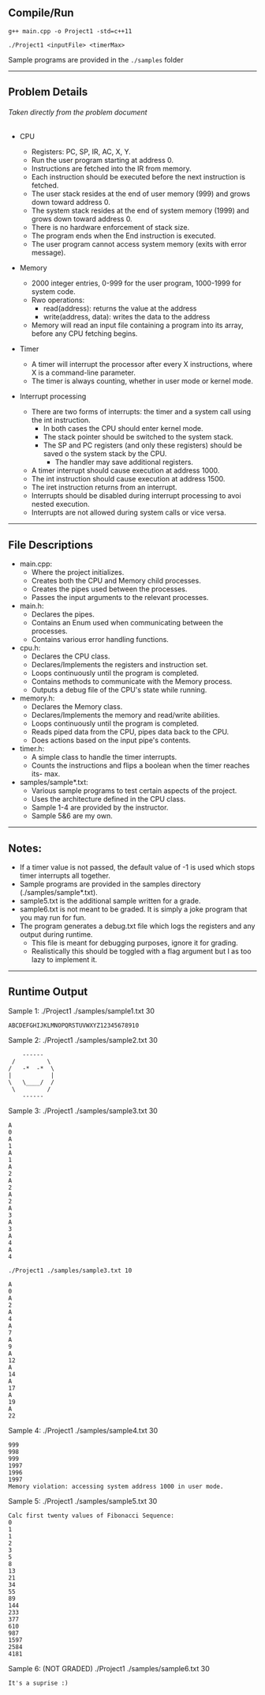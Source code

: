 ## Compile/Run
  ```
  g++ main.cpp -o Project1 -std=c++11

  ./Project1 <inputFile> <timerMax>
  ```
  Sample programs are provided in the `./samples` folder
___
## Problem Details
###### Taken directly from the problem document
- CPU
  - Registers:  PC, SP, IR, AC, X, Y.
  - Run the user program starting at address 0.
  - Instructions are fetched into the IR from memory.
  - Each instruction should be executed before the next instruction is fetched.
  - The user stack resides at the end of user memory (999) and grows down toward address 0.
  - The system stack resides at the end of system memory (1999) and grows down toward address 0.
  - There is no hardware enforcement of stack size.
  - The program ends when the End instruction is executed.
  - The user program cannot access system memory (exits with error message).
   
- Memory
  - 2000 integer entries, 0-999 for the user program, 1000-1999 for system code.
  - Rwo operations:
    - read(address): returns the value at the address
    - write(address, data): writes the data to the address
  - Memory will read an input file containing a program into its array, before any CPU fetching begins.
 
- Timer
  - A timer will interrupt the processor after every X instructions, where X is a command-line parameter.
  - The timer is always counting, whether in user mode or kernel mode.

- Interrupt processing
  - There are two forms of interrupts:  the timer and a system call using the int instruction.
    - In both cases the CPU should enter kernel mode.
    - The stack pointer should be switched to the system stack.
    - The SP and PC registers (and only these registers) should be saved o the system stack by the CPU.
      - The handler may save additional registers. 
  - A timer interrupt should cause execution at address 1000.
  - The int instruction should cause execution at address 1500.
  - The iret instruction returns from an interrupt.
  - Interrupts should be disabled during interrupt processing to avoi nested execution.
  - Interrupts are not allowed during system calls or vice versa.
___
## File Descriptions
- main.cpp:
  - Where the project initializes.
  - Creates both the CPU and Memory child processes.
  - Creates the pipes used between the processes.
  - Passes the input arguments to the relevant processes.
- main.h:
  - Declares the pipes.
  - Contains an Enum used when communicating between the processes.
  - Contains various error handling functions.
- cpu.h:
  - Declares the CPU class.
  - Declares/Implements the registers and instruction set.
  - Loops continuously until the program is completed.
  - Contains methods to communicate with the Memory process.
  - Outputs a debug file of the CPU's state while running.
- memory.h:
  - Declares the Memory class.
  - Declares/Implements the memory and read/write abilities.
  - Loops continuously until the program is completed.
  - Reads piped data from the CPU, pipes data back to the CPU.
  - Does actions based on the input pipe's contents.
- timer.h:
  - A simple class to handle the timer interrupts.
  - Counts the instructions and flips a boolean when the timer reaches its- max.
- samples/sample*.txt:
  - Various sample programs to test certain aspects of the project.
  - Uses the architecture defined in the CPU class.
  - Sample 1-4 are provided by the instructor.
  - Sample 5&6 are my own.
___
## Notes:
- If a timer value is not passed, the default value of -1 is used which stops timer interrupts all together.
- Sample programs are provided in the samples directory (./samples/sample*.txt).
- sample5.txt is the additional sample written for a grade.
- sample6.txt is not meant to be graded. It is simply a joke program that you may run for fun.
- The program generates a debug.txt file which logs the registers and any output during runtime.
  - This file is meant for debugging purposes, ignore it for grading.
  - Realistically this should be toggled with a flag argument but I as too lazy to implement it.
___
## Runtime Output
  Sample 1:
    ./Project1 ./samples/sample1.txt 30

    ABCDEFGHIJKLMNOPQRSTUVWXYZ12345678910

  Sample 2:
    ./Project1 ./samples/sample2.txt 30

        ------
     /         \
    /   -*  -*  \
    |           |
    \   \____/  /
     \         /
        ------
    
  Sample 3:
    ./Project1 ./samples/sample3.txt 30

    A
    0
    A
    1
    A
    1
    A
    2
    A
    2
    A
    2
    A
    3
    A
    3
    A
    4
    A
    4

    ./Project1 ./samples/sample3.txt 10

    A
    0
    A
    2
    A
    4
    A
    7
    A
    9
    A
    12
    A
    14
    A
    17
    A
    19
    A
    22

  Sample 4:
    ./Project1 ./samples/sample4.txt 30

    999
    998
    999
    1997
    1996
    1997
    Memory violation: accessing system address 1000 in user mode.

  Sample 5:
    ./Project1 ./samples/sample5.txt 30

    Calc first twenty values of Fibonacci Sequence:
    0
    1
    1
    2
    3
    5
    8
    13
    21
    34
    55
    89
    144
    233
    377
    610
    987
    1597
    2584
    4181

  Sample 6: (NOT GRADED)
    ./Project1 ./samples/sample6.txt 30

    It's a suprise :)